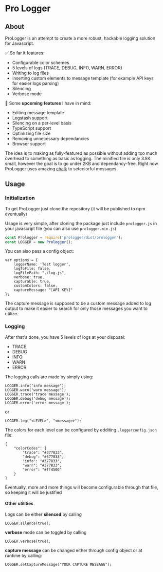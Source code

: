 # Pro Logger

## About

ProLogger is an attempt to create a more robust, hackable logging solution for Javascript.

✅ So far it features:

 - Configurable color schemes
 - 5 levels of logs (TRACE, DEBUG, INFO, WARN, ERROR)
 - Writing to log files
 - Inserting custom elements to message template (for example API keys for easier logs parsing)
 - Silencing
 - Verbose mode

📝 Some **upcoming features** I have in mind:
 
 - Editing message template
 - Logstash support
 - Silencing on a per-level basis
 - TypeScript support
 - Optimizing file size
 - Removing unnecessary dependancies
 - Browser support


The idea is to making as fully-featured as possible without adding too much overhead to something as basic as logging. 
The minified file is only 3.8K small, however the goal is to go under 2KB and dependancy-free. Right now ProLogger uses amazing [chalk](https://github.com/chalk/chalk) to setcolorful messages.

## Usage

### Initialization 
To get ProLogger just clone the repository (it will be published to npm eventually)

Usage is very simple, after cloning the package just include ```prologger.js``` in your javascript file (you can also use ```prologger.min.js```)

```javascript
const Prologger = require('prologger/dist/prologger');
const LOGGER = new Prologger();
```

You can also pass a config object:

```
var options = {
    loggerName: 'Test logger',
    logToFile: false,
    logFilePath: "./log.js",
    verbose: true,
    capturable: true,
    customColors: false,
    captureMessage: "[API KEY]"
};
```

The capture message is supposed to be a custom message added to log output to make it easier to search for only those messages you want to utilize.


### Logging

After that's done, you have 5 levels of logs at your disposal:

- TRACE
- DEBUG
- INFO
- WARN
- ERROR


The logging calls are made by simply using:

```
LOGGER.info('info message');
LOGGER.warn('warn message');
LOGGER.trace('trace message');
LOGGER.debug('debug message');
LOGGER.error('error message');
```


or 

```
LOGGER.log("<LEVEL>", "<message>");
```


The colors for each level can be configured by edditing ```.loggerconfig.json``` file:

```
{
    "colorCodes": {
        "trace": "#377833",
        "debug": "#377833",
        "info": "#377833",
        "warn": "#377833",
        "error": "#ff4500"
    }
}
```

Eventually, more and more things will become configurable through that file, so keeping it will be justified

#### Other utilities

Logs can be either **silenced** by calling

```
LOGGER.silence(true);
```

**verbose** mode can be toggled by calling

```
LOGGER.verbose(true);
```

**capture message** can be changed either through config object or at runtime by calling:

```
LOGGER.setCaptureMessage("YOUR CAPTURE MESSAGE");
```








